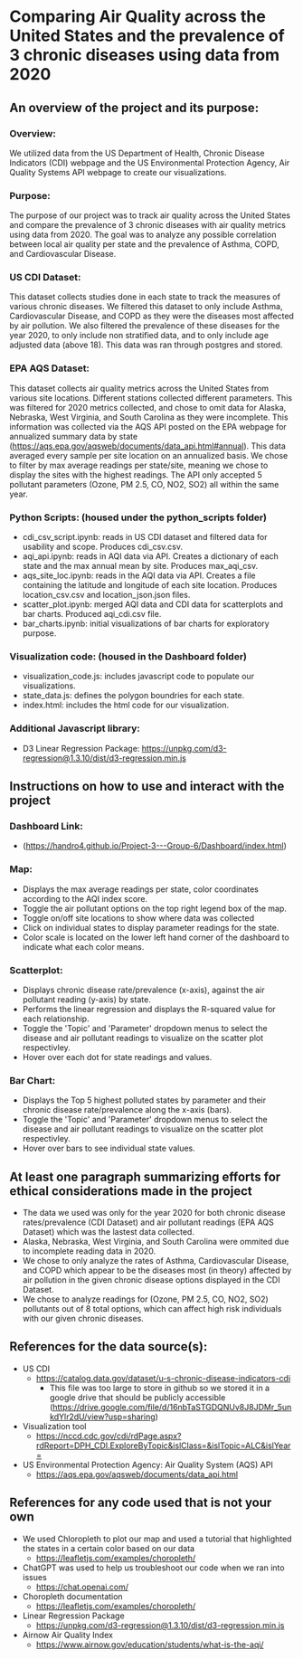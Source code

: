 # Comparing Air Quality across the United States and the prevalence of 3 chronic diseases using data from 2020

## An overview of the project and its purpose:

### Overview:

We utilized data from the US Department of Health, Chronic Disease Indicators (CDI) webpage and the US Environmental Protection Agency, Air Quality Systems API webpage to create our visualizations.

### Purpose:

The purpose of our project was to track air quality across the United States and compare the prevalence of 3 chronic diseases with air quality metrics using data from 2020. The goal was to analyze any possible correlation between local air quality per state and the prevalence of Asthma, COPD, and Cardiovascular Disease.

### US CDI Dataset: 

This dataset collects studies done in each state to track the measures of various chronic diseases. We filtered this dataset to only include Asthma, Cardiovascular Disease, and COPD as they were the diseases most affected by air pollution. We also filtered the prevalence of these diseases for the year 2020, to only include non stratified data, and to only include age adjusted data (above 18). This data was ran through postgres and stored. 

### EPA AQS Dataset: 

This dataset collects air quality metrics across the United States from various site locations. Different stations collected different parameters. This was filtered for 2020 metrics collected, and chose to omit data for Alaska, Nebraska, West Virginia, and South Carolina as they were incomplete. This information was collected via the AQS API posted on the EPA webpage for annualized summary data by state (https://aqs.epa.gov/aqsweb/documents/data_api.html#annual). This data averaged every sample per site location on an annualized basis. We chose to filter by max average readings per state/site, meaning we chose to display the sites with the highest readings. The API only accepted 5 pollutant parameters (Ozone, PM 2.5, CO, NO2, SO2) all within the same year. 

### Python Scripts: (housed under the python_scripts folder)

- cdi_csv_script.ipynb: reads in US CDI dataset and filtered data for usability and scope. Produces cdi_csv.csv.
- aqi_api.ipynb: reads in AQI data via API. Creates a dictionary of each state and the max annual mean by site. Produces max_aqi_csv. 
- aqs_site_loc.ipynb: reads in the AQI data via API. Creates a file containing the latitude and longitude of each site location. Produces location_csv.csv and location_json.json files. 
- scatter_plot.ipynb: merged AQI data and CDI data for scatterplots and bar charts. Produced aqi_cdi.csv file. 
- bar_charts.ipynb: initial visualizations of bar charts for exploratory purpose.

### Visualization code: (housed in the Dashboard folder)

- visualization_code.js: includes javascript code to populate our visualizations.
- state_data.js: defines the polygon boundries for each state.
- index.html: includes the html code for our visualization.

### Additional Javascript library:

- D3 Linear Regression Package: https://unpkg.com/d3-regression@1.3.10/dist/d3-regression.min.js

## Instructions on how to use and interact with the project

### Dashboard Link: 

- (https://handro4.github.io/Project-3---Group-6/Dashboard/index.html)

### Map: 

- Displays the max average readings per state, color coordinates according to the AQI index score. 
- Toggle the air pollutant options on the top right legend box of the map.
- Toggle on/off site locations to show where data was collected
- Click on individual states to display parameter readings for the state.
- Color scale is located on the lower left hand corner of the dashboard to indicate what each color means. 

### Scatterplot: 

- Displays chronic disease rate/prevalence (x-axis), against the air pollutant reading (y-axis) by state.
- Performs the linear regression and displays the R-squared value for each relationship. 
- Toggle the 'Topic' and 'Parameter' dropdown menus to select the disease and air pollutant readings to visualize on the scatter plot respectivley.
- Hover over each dot for state readings and values.

### Bar Chart:

- Displays the Top 5 highest polluted states by parameter and their chronic disease rate/prevalence along the x-axis (bars).
- Toggle the 'Topic' and 'Parameter' dropdown menus to select the disease and air pollutant readings to visualize on the scatter plot respectivley.
- Hover over bars to see individual state values. 

## At least one paragraph summarizing efforts for ethical considerations made in the project

- The data we used was only for the year 2020 for both chronic disease rates/prevalence (CDI Dataset) and air pollutant readings (EPA AQS Dataset) which was the lastest data collected. 
- Alaska, Nebraska, West Virginia, and South Carolina were ommited due to incomplete reading data in 2020.
- We chose to only analyze the rates of Asthma, Cardiovascular Disease, and COPD which appear to be the diseases most (in theory) affected by air pollution in the given chronic disease options displayed in the CDI Dataset.
- We chose to analyze readings for (Ozone, PM 2.5, CO, NO2, SO2) pollutants out of 8 total options, which can affect high risk individuals with our given chronic diseases.

## References for the data source(s):

- US CDI
  - https://catalog.data.gov/dataset/u-s-chronic-disease-indicators-cdi
    - This file was too large to store in github so we stored it in a google drive that should be publicly accessible (https://drive.google.com/file/d/16nbTaSTGDQNUv8J8JDMr_5unkdYlr2dU/view?usp=sharing)
- Visualization tool
    - https://nccd.cdc.gov/cdi/rdPage.aspx?rdReport=DPH_CDI.ExploreByTopic&islClass=&islTopic=ALC&islYear=
- US Environmental Protection Agency: Air Quality System (AQS) API
  - https://aqs.epa.gov/aqsweb/documents/data_api.html

## References for any code used that is not your own

- We used Chloropleth to plot our map and used a tutorial that highlighted the states in a certain color based on our data
    - https://leafletjs.com/examples/choropleth/
- ChatGPT was used to help us troubleshoot our code when we ran into issues
    - https://chat.openai.com/
- Choropleth documentation
    - https://leafletjs.com/examples/choropleth/
- Linear Regression Package
    - https://unpkg.com/d3-regression@1.3.10/dist/d3-regression.min.js
- Airnow Air Quality Index
    - https://www.airnow.gov/education/students/what-is-the-aqi/
